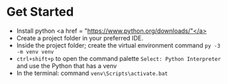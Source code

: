 # Get Started
- Install python <a href = "https://www.python.org/downloads/"</a>
- Create a project folder in your preferred IDE.
- Inside the project folder; create the virtual environment
  command `py -3 -m venv venv`
- `ctrl+shift+p` to open the command palette `Select: Python Interpreter` and use the Python that has a venv 
- In the terminal: command `venv\Scripts\activate.bat`
